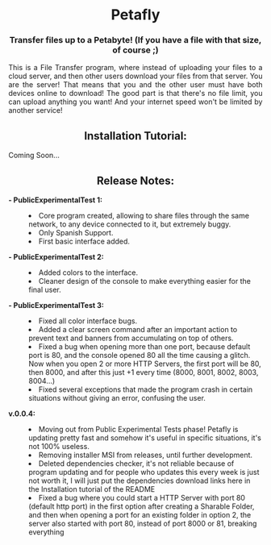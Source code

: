 <div align="center">
  <h1 align="center">Petafly</h1>
  <h3>Transfer files up to a Petabyte! (If you have a file with that size, of course ;)</h3>
  
<div align="justify">
This is a File Transfer program, where instead of uploading your files to a cloud server, and then other users download your files from that server. You are the server!
That means that you and the other user must have both devices online to download!
The good part is that there's no file limit, you can upload anything you want! And your internet speed won't be limited by another service!
<p></p>
  
<div align="center">
<h2>
Installation Tutorial:
</h2>
<div align="justify">
Coming Soon...
  
<div align="center">
<h2>
Release Notes:
</h2>
  
<div align="left">
<p>
<b>- PublicExperimentalTest 1:</b> 
  <dd><li type="disc">Core program created, allowing to share files through the same network, to any device connected to it, but extremely buggy.</li></dd>
  <dd><li type="disc">Only Spanish Support.</li></dd>
  <dd><li type="disc">First basic interface added.</li></dd>
  <p><p>
    
<b>- PublicExperimentalTest 2:</b>
      <dd><li type="disc">Added colors to the interface.</li></dd>
      <dd><li type="disc">Cleaner design of the console to make everything easier for the final user.</li></dd>
  <p><p>
    
<b>- PublicExperimentalTest 3:</b> 
      <dd><li type="disc">Fixed all color interface bugs.</li></dd>
      <dd><li type="disc">Added a clear screen command after an important action to prevent text and banners from accumulating on top of others.</li></dd>
      <dd><li type="disc"> Fixed a bug when opening more than one port, because default port is 80, and the console opened 80 all the time causing a glitch. Now when you open 2 or more HTTP Servers, the first port will be 80, then 8000, and after this just +1 every time (8000, 8001, 8002, 8003, 8004...) </li></dd>
      <dd><li type="disc">Fixed several exceptions that made the program crash in certain situations without giving an error, confusing the user.<p></li></dd>
     

<b>v.0.0.4:</b> 
      <dd><li type="disc">Moving out from Public Experimental Tests phase! Petafly is updating pretty fast and somehow it's useful in specific situations, it's not 100% useless.</li></dd>
      <dd><li type="disc">Removing installer MSI from releases, until further development.</li></dd>
      <dd><li type="disc">Deleted dependencies checker, it's not reliable because of program updating and for people who updates this every week is just not worth it, I will just put the dependencies download links here in the Installation tutorial of the README</li></dd>
      <dd><li type="disc">Fixed a bug where you could start a HTTP Server with port 80 (default http port) in the first option after creating a Sharable Folder, and then when opening a port for an existing folder in option 2, the server also started with port 80, instead of port 8000 or 81, breaking everything</li></dd>
